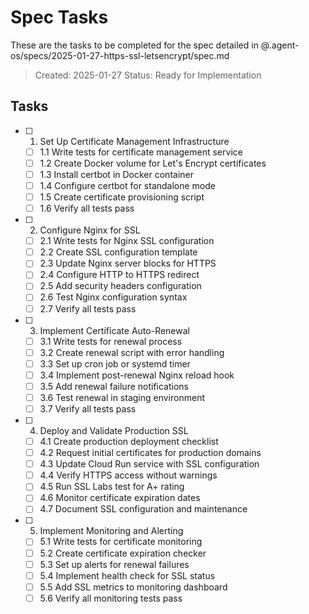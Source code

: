 # Spec Tasks

These are the tasks to be completed for the spec detailed in @.agent-os/specs/2025-01-27-https-ssl-letsencrypt/spec.md

> Created: 2025-01-27
> Status: Ready for Implementation

## Tasks

- [ ] 1. Set Up Certificate Management Infrastructure
  - [ ] 1.1 Write tests for certificate management service
  - [ ] 1.2 Create Docker volume for Let's Encrypt certificates
  - [ ] 1.3 Install certbot in Docker container
  - [ ] 1.4 Configure certbot for standalone mode
  - [ ] 1.5 Create certificate provisioning script
  - [ ] 1.6 Verify all tests pass

- [ ] 2. Configure Nginx for SSL
  - [ ] 2.1 Write tests for Nginx SSL configuration
  - [ ] 2.2 Create SSL configuration template
  - [ ] 2.3 Update Nginx server blocks for HTTPS
  - [ ] 2.4 Configure HTTP to HTTPS redirect
  - [ ] 2.5 Add security headers configuration
  - [ ] 2.6 Test Nginx configuration syntax
  - [ ] 2.7 Verify all tests pass

- [ ] 3. Implement Certificate Auto-Renewal
  - [ ] 3.1 Write tests for renewal process
  - [ ] 3.2 Create renewal script with error handling
  - [ ] 3.3 Set up cron job or systemd timer
  - [ ] 3.4 Implement post-renewal Nginx reload hook
  - [ ] 3.5 Add renewal failure notifications
  - [ ] 3.6 Test renewal in staging environment
  - [ ] 3.7 Verify all tests pass

- [ ] 4. Deploy and Validate Production SSL
  - [ ] 4.1 Create production deployment checklist
  - [ ] 4.2 Request initial certificates for production domains
  - [ ] 4.3 Update Cloud Run service with SSL configuration
  - [ ] 4.4 Verify HTTPS access without warnings
  - [ ] 4.5 Run SSL Labs test for A+ rating
  - [ ] 4.6 Monitor certificate expiration dates
  - [ ] 4.7 Document SSL configuration and maintenance

- [ ] 5. Implement Monitoring and Alerting
  - [ ] 5.1 Write tests for certificate monitoring
  - [ ] 5.2 Create certificate expiration checker
  - [ ] 5.3 Set up alerts for renewal failures
  - [ ] 5.4 Implement health check for SSL status
  - [ ] 5.5 Add SSL metrics to monitoring dashboard
  - [ ] 5.6 Verify all monitoring tests pass